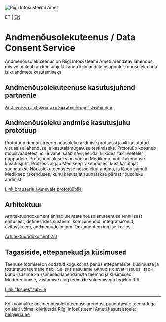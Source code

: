 ![Riigi Infosüsteemi Amet](https://github.com/e-gov/RIHA-Frontend/raw/master/logo/gov-CVI/lions.png "Riigi Infosüsteemi Amet")

ET | [EN](https://github.com/e-gov/NT/blob/master/EN.md)

# Andmenõusolekuteenus / Data Consent Service

Andmenõusolekuteenus on Riigi Infosüsteemi Ameti arendatav lahendus, mis võimaldab andmesubjektil anda kolmandale osapoolele nõusolek enda isikuandmete kasutamiseks.

## Andmenõusolekuteenuse kasutusjuhend partnerile
[Andmenõusolekuteenuse kasutamine ja liidestamine](https://github.com/e-gov/NT/blob/master/RIA%20n%C3%B5usolekuteenuse%20kasutamine%20ja%20liidestamine/RIA%20n%C3%B5usolekuteenuse%20kasutamine%20ja%20liidestamine.md)

## Andmenõusoleku andmise kasutusjuhu prototüüp 

Prototüüp demonstreerib nõusoleku andmise protsessi ja oli kasutatud visuaalse lahenduse ja kasutajamugavuse testimiseks. Prototüüb koosneb mobiilvaadetest, mille vahel saab navigeerida, klikides "aktiivsetele" nuppudele. Prototüübi aluseks on võetud Medikeep mobiilrakenduse kasutusjuht. Protsess algab Medikeep rakenduses, kust kasutajat suunatakse Nõusolekuteenusesse nõusolekut andma, ja lõpeb samuti Medikeep rakenduses, kuhu kasutajat suunatakse pärast nõusoleku andmist.

[Link brauseris avanevale prototüübile](https://www.figma.com/proto/AOLWfaI9YWXYouwbksDtos/NT%3A-Medikeep%3A-n%C3%B5usoleku-andmine-ver-03.03.2021?node-id=3%3A1863&scaling=min-zoom "prototüüp")

## Arhitektuur
Arhitektuuridokument annab ülevaate nõusolekuteenuse tehnilisest ehitusest, defineerides süsteemi komponendid, integratsioonid, evitusskeem, andmemudelid jpm. Dokument on inglise keeles.

[Arhitektuuridokument 2.0](https://github.com/e-gov/NT/blob/51ca5a67ef61f94ece4e00e94b1bc543fec8ce27/architecture/Architecture%202.0.md "arhitektuuridokument")

## Tagasiside, ettepanekud ja küsimused
Teenuse loomisel on oodatud kogukonna panus ettepanekute, küsimuste ja tõstatatud teemade näol. Selleks kasutame Githubis olevat "Issues" tab-i, kuhu lisasime ka esimesed lahendamata teemad ja küsimused. Modereerimise, vastamise ning teemade sulgemisega tegeleb RIA.

[Link "Issues" tab-ile](https://github.com/e-gov/NT/issues "issues")

___

Kõikvõimalike andmenõusolekuteenuse arendust puudutavate teemadega on alati võimalik kirjutada Riigi Infosüsteemi Ameti kasutajatoele: help@ria.ee
